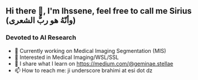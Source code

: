 ##     Hi there 👋, I'm Ihssene, feel free to call me Sirius (وأنّهُ هو ربُّ الشعرى)
###      Devoted to AI Research


- 🔭 Currently working on Medical Imaging Segmentation (MIS)
- 🌱 Interested in Medical Imaging/WSL/SSL 
- 📝 I share what I learn on https://medium.com/@geminae.stellae
- 📫 How to reach me: ji underscore brahimi at esi dot dz

